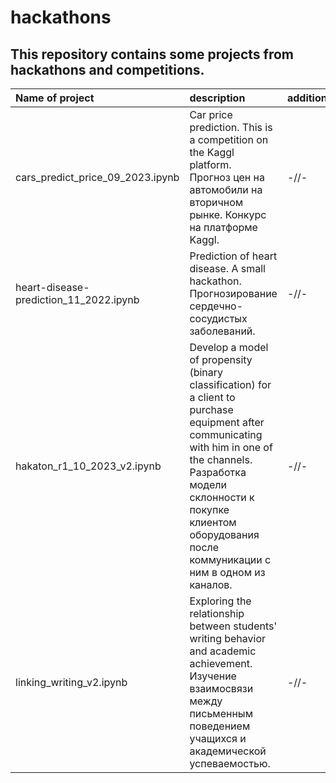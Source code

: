 # hackathons

## This repository contains some projects from hackathons and competitions.

| Name of project | description | additionally |
| :-------------------- | :--------------------- |:---------------------------|
| cars_predict_price_09_2023.ipynb | Car price prediction. This is a competition on the Kaggl platform. <br /> Прогноз цен на автомобили на вторичном рынке. Конкурс на платформе Kaggl.  | -//- |
| heart-disease-prediction_11_2022.ipynb | Prediction of heart disease. A small hackathon. <br /> Прогнозирование сердечно-сосудистых заболеваний. | -//- |
| hakaton_r1_10_2023_v2.ipynb | Develop a model of propensity (binary classification) for a client to purchase equipment after communicating with him in one of the channels. <br /> Разработка модели склонности к покупке клиентом оборудования после коммуникации с ним в одном из каналов. | -//- |
| linking_writing_v2.ipynb | Exploring the relationship between students' writing behavior and academic achievement. <br /> Изучение взаимосвязи между письменным поведением учащихся и академической успеваемостью. | -//- |


